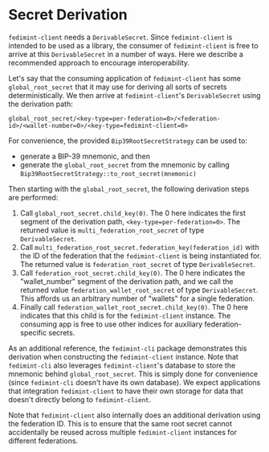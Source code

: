 # Secret Derivation

`fedimint-client` needs a `DerivableSecret`. Since `fedimint-client` is intended to be used as a library, the consumer of `fedimint-client` is free to arrive at this `DerivableSecret` in a number of ways. Here we describe a recommended approach to encourage interoperability.

Let's say that the consuming application of `fedimint-client` has some `global_root_secret` that it may use for deriving all sorts of secrets deterministically. We then arrive at `fedimint-client`'s `DerivableSecret` using the derivation path:

```
global_root_secret/<key-type=per-federation=0>/<federation-id>/<wallet-number=0>/<key-type=fedimint-client=0>
```

For convenience, the provided `Bip39RootSecretStrategy` can be used to:
- generate a BIP-39 mnemonic, and then
- generate the `global_root_secret` from the mnemonic by calling `Bip39RootSecretStrategy::to_root_secret(mnemonic)`

Then starting with the `global_root_secret`, the following derivation steps are performed:

1. Call `global_root_secret.child_key(0)`. The 0 here indicates the first segment of the derivation path, `<key-type=per-federation=0>`. The returned value is `multi_federation_root_secret` of type `DerivableSecret`.
2. Call `multi_federation_root_secret.federation_key(federation_id)` with the ID of the federation that the `fedimint-client` is being instantiated for. The returned value is `federation_root_secret` of type `DerivableSecret`.
3. Call `federation_root_secret.child_key(0)`. The 0 here indicates the "wallet_number" segment of the derivation path, and we call the returned value `federation_wallet_root_secret` of type `DerivableSecret`. This affords us an arbitrary number of "wallets" for a single federation.
4. Finally call `federation_wallet_root_secret.child_key(0)`. The 0 here indicates that this child is for the `fedimint-client` instance. The consuming app is free to use other indices for auxiliary federation-specific secrets.

As an additional reference, the `fedimint-cli` package demonstrates this derivation when constructing the `fedimint-client` instance. Note that `fedimint-cli` also leverages `fedimint-client`'s database to store the mnemonic behind `global_root_secret`. This is simply done for convenience (since `fedimint-cli` doesn't have its own database). We expect applications that integration `fedimint-client` to have their own storage for data that doesn't directly belong to `fedimint-client`.

Note that `fedimint-client` also internally does an additional derivation using the federation ID. This is to ensure that the same root secret cannot accidentally be reused across multiple `fedimint-client` instances for different federations.
